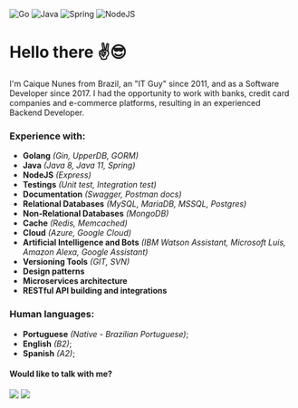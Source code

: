 ![Go](https://img.shields.io/badge/go-%2300ADD8.svg?style=for-the-badge&logo=go&logoColor=white)
![Java](https://img.shields.io/badge/java-%23ED8B00.svg?style=for-the-badge&logo=java&logoColor=white)
![Spring](https://img.shields.io/badge/spring-%236DB33F.svg?style=for-the-badge&logo=spring&logoColor=white)
![NodeJS](https://img.shields.io/badge/node.js-6DA55F?style=for-the-badge&logo=node.js&logoColor=white)


# Hello there ✌️😎 
I'm Caique Nunes from Brazil, an "IT Guy" since 2011, and as a Software Developer since 2017. I had the opportunity to work with banks, credit card companies and e-commerce platforms, resulting in an experienced Backend Developer.

### Experience with:
- **Golang** *(Gin, UpperDB, GORM)*
- **Java** *(Java 8, Java 11, Spring)*
- **NodeJS** *(Express)*
- **Testings** *(Unit test, Integration test)*
- **Documentation** *(Swagger, Postman docs)*
- **Relational Databases** *(MySQL, MariaDB, MSSQL, Postgres)*
- **Non-Relational Databases** *(MongoDB)*
- **Cache** *(Redis, Memcached)*
- **Cloud** *(Azure, Google Cloud)*
- **Artificial Intelligence and Bots** *(IBM Watson Assistant, Microsoft Luis, Amazon Alexa, Google Assistant)*
- **Versioning Tools** *(GIT, SVN)*
- **Design patterns**
- **Microservices architecture**
- **RESTful API building and integrations**

### Human languages:
- **Portuguese** *(Native - Brazilian Portuguese)*;
- **English** *(B2)*;
- **Spanish** *(A2)*;

#### Would like to talk with me?
<div> 
  <a href="https://www.linkedin.com/in/caique-nunes" target="_blank"><img src="https://img.shields.io/badge/-LinkedIn-%230077B5?style=for-the-badge&logo=linkedin&logoColor=white" target="_blank"></a>
  <a href = "mailto:kaiqnes@gmail.com"><img src="https://img.shields.io/badge/Gmail-D14836?style=for-the-badge&logo=gmail&logoColor=white target="_blank"></a>
    </div>
